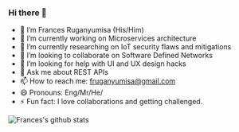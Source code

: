 ### Hi there 👋

<!--
**RugaCoder/RugaCoder** is a ✨ _special_ ✨ repository because its `README.md` (this file) appears on your GitHub profile.

Here are some ideas to get you started:

-->

- 🔭 I’m Frances Ruganyumisa (His/Him)
- 🔭 I’m currently working on Microservices architecture 
- 🌱 I’m currently researching on IoT security flaws and mitigations
- 👯 I’m looking to collaborate on Software Defined Networks
- 🤔 I’m looking for help with UI and UX design hacks
- 💬 Ask me about REST APIs
- 📫 How to reach me: fruganyumisa@gmail.com
- 😄 Pronouns: Eng/Mr/He/
- ⚡ Fun fact: I love collaborations and getting challenged.




![Frances's github stats](https://github-readme-stats.vercel.app/api?username=fruganyumisa&show_icons=true)


